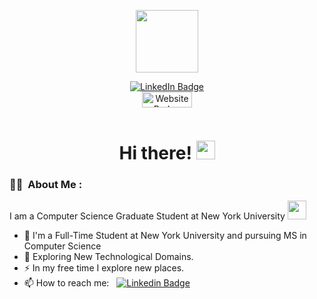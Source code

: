 <p align="center"><img src="https://media.giphy.com/media/M9gbBd9nbDrOTu1Mqx/giphy.gif" width="100"/></p>
<p align="center">
<a href="https://www.linkedin.com/in/adityaaay"><img src="https://img.shields.io/badge/LinkedIn-blue?style=for-the-badge&logo=linkedin&logoColor=white" alt="LinkedIn Badge"></a><br>
<a href="https://adityaaay.github.io/newCV/"><img src="https://img.shields.io/badge/-Website-red" alt="Website Badge" width="80" height="25"></a>
 
</p>
<p align="center"><img src="https://komarev.com/ghpvc/?username=adityaaay&style=flat-square&color=blue" alt=""></p>

<h1 align="center">Hi there! <img src="https://media.giphy.com/media/hvRJCLFzcasrR4ia7z/giphy.gif" width="30px"></h1>

### :woman_technologist: &nbsp;About Me :

I am a Computer Science Graduate Student at New York University <img src="https://media.giphy.com/media/WUlplcMpOCEmTGBtBW/giphy.gif" width="30"> 

- 🔭 I'm a Full-Time Student at New York University and pursuing MS in Computer Science
- 🌱 Exploring New Technological Domains.
- ⚡ In my free time I explore new places.
- 📫 How to reach me: &nbsp; [![Linkedin Badge](https://img.shields.io/badge/-Aditya-blue?style=flat&logo=Linkedin&logoColor=white)](https://www.linkedin.com/in/adityaaay)
